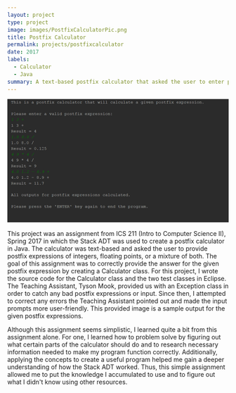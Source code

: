 ```yaml
---
layout: project
type: project
image: images/PostfixCalculatorPic.png
title: Postfix Calculator
permalink: projects/postfixcalculator
date: 2017
labels:
  - Calculator
  - Java
summary: A text-based postfix calculator that asked the user to enter postfix expressions consisting of integers and/or floating points. 
---
```


<div class="calculator images">
  <img class="calculator image" src="../images/calculatorsampleoutput.PNG">
</div>

This project was an assignment from ICS 211 (Intro to Computer Science II), Spring 2017 in which the Stack ADT was used to create a postfix calculator in Java. The calculator was text-based and asked the user to provide postfix expressions of integers, floating points, or a mixture of both. The goal of this assignment was to correctly provide the answer for the given postfix expression by creating a Calculator class. For this project, I wrote the source code for the Calculator class and the two test classes in Eclipse. The Teaching Assistant, Tyson Mook, provided us with an Exception class in order to catch any bad postfix expressions or input. Since then, I attempted to correct any errors the Teaching Assistant pointed out and made the input prompts more user-friendly. This provided image is a sample output for the given postfix expressions. 

Although this assignment seems simplistic, I learned quite a bit from this assignment alone. For one, I learned how to problem solve by figuring out what certain parts of the calculator should do and to research necessary information needed to make my program function correctly. Additionally, applying the concepts to create a useful program helped me gain a deeper understanding of how the Stack ADT worked. Thus, this simple assignment allowed me to put the knowledge I accumulated to use and to figure out what I didn't know using other resources.    




